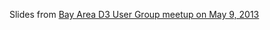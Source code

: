 Slides from [Bay Area D3 User Group meetup on May 9, 2013](http://www.meetup.com/Bay-Area-d3-User-Group/events/116404202/)
